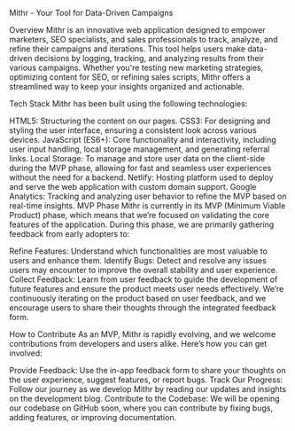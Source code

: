 Mithr - Your Tool for Data-Driven Campaigns

Overview
Mithr is an innovative web application designed to empower marketers, SEO specialists, and sales professionals to track, analyze, and refine their campaigns and iterations. This tool helps users make data-driven decisions by logging, tracking, and analyzing results from their various campaigns. Whether you're testing new marketing strategies, optimizing content for SEO, or refining sales scripts, Mithr offers a streamlined way to keep your insights organized and actionable.

Tech Stack
Mithr has been built using the following technologies:

HTML5: Structuring the content on our pages.
CSS3: For designing and styling the user interface, ensuring a consistent look across various devices.
JavaScript (ES6+): Core functionality and interactivity, including user input handling, local storage management, and generating referral links.
Local Storage: To manage and store user data on the client-side during the MVP phase, allowing for fast and seamless user experiences without the need for a backend.
Netlify: Hosting platform used to deploy and serve the web application with custom domain support.
Google Analytics: Tracking and analyzing user behavior to refine the MVP based on real-time insights.
MVP Phase
Mithr is currently in its MVP (Minimum Viable Product) phase, which means that we’re focused on validating the core features of the application. During this phase, we are primarily gathering feedback from early adopters to:

Refine Features: Understand which functionalities are most valuable to users and enhance them.
Identify Bugs: Detect and resolve any issues users may encounter to improve the overall stability and user experience.
Collect Feedback: Learn from user feedback to guide the development of future features and ensure the product meets user needs effectively.
We’re continuously iterating on the product based on user feedback, and we encourage users to share their thoughts through the integrated feedback form.

How to Contribute
As an MVP, Mithr is rapidly evolving, and we welcome contributions from developers and users alike. Here’s how you can get involved:

Provide Feedback: Use the in-app feedback form to share your thoughts on the user experience, suggest features, or report bugs.
Track Our Progress: Follow our journey as we develop Mithr by reading our updates and insights on the development blog.
Contribute to the Codebase: We will be opening our codebase on GitHub soon, where you can contribute by fixing bugs, adding features, or improving documentation.
